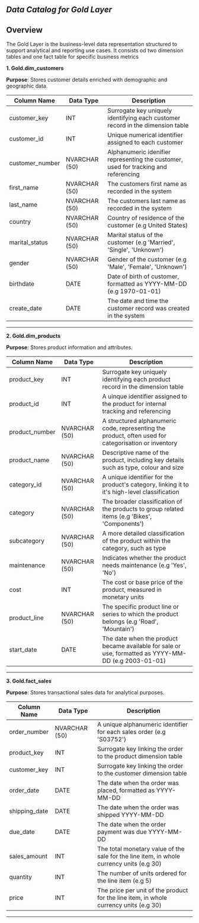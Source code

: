 *****Data Catalog for Gold Layer*****
----------------------------------------------------------------------------------------------------------------------
**Overview**
----------------------------------------------------------------------------------------------------------------------
The Gold Layer is the business-level data representation structured to support analytical and reporting use cases.
It consists od two dimension tables and one fact table for specific business metrics

****1. Gold.dim_customers****

**Purpose**: Stores customer details enriched with demographic and geographic data.

| Column Name | Data Type | Description |
|-------------|-----------|-------------|
|customer_key | INT       | Surrogate key uniquely identifying each customer record in the dimension table|
|customer_id  | INT       | Unique numerical identifier assigned to each customer| 
|customer_number| NVARCHAR (50) | Alphanumeric idenifier representing the customer, used for tracking and referencing |
|first_name   | NVARCHAR (50)   | The customers first name as recorded in the system |
|last_name    | NVARCHAR (50)   | The customers last name as recorded in the system |
|country      | NVARCHAR (50)   | Country of residence of the customer (e.g United States) |
|marital_status | NVARCHAR (50) | Marital status of the customer (e.g 'Married', 'Single', 'Unknown') |
|gender       | NVARCHAR (50)   | Gender of the customer (e.g 'Male', 'Female', 'Unknown')
|birthdate    | DATE      | Date of birth of customer, formatted as YYYY-MM-DD (e.g 1970-01-01) |
|create_date  | DATE      | The date and time the customer record was created in the system | 

-------------------------------------------------------------------------------------------------------------------------
****2. Gold.dim_products****

**Purpose**: Stores product information and attributes.

| Column Name | Data Type | Description |
|-------------|-----------|-------------|
|product_key  | INT       | Surrogate key uniquely identifying each product record in the dimension table |
|product_id | INT     | A uinque identifier assigned to the product for internal tracking and referencing | 
|product_number |NVARCHAR (50) | A structured alphanumeric code, representing the product, often used for categorisation or inventory |
|product_name | NVARCHAR (50) | Descriptive name of the product, including key details such as type, colour and size |
|category_id  | NVARCHAR (50) | A unique identifier for the product's category, linking it to it's high-level classification |
|category     | NVARCHAR (50) | The broader classification of the products to group related items (e.g 'Bikes', 'Components') | 
|subcategory  | NVARCHAR (50) | A more detailed classification of the product within the category, such as type |
|maintenance  | NVARCHAR (50) | Indicates whether the product needs maintenance (e.g 'Yes', 'No') |
|cost         | INT           | The cost or base price of the product, measured in monetary units |
|product_line | NVARCHAR (50) | The specific product line or series to which the product belongs (e.g 'Road', 'Mountain') |
|start_date   | DATE          | The date when the product became available for sale or use, formatted as YYYY-MM-DD (e.g 2003-01-01) |

------------------------------------------------------------------------------------------------------------------------------
****3. Gold.fact_sales****

**Purpose**: Stores transactional sales data for analytical purposes.

| Column Name | Data Type | Description |
|-------------|-----------|-------------|
|order_number | NVARCHAR (50) | A unique alphanumeric identifier for each sales order (e.g 'S03752') |
|product_key  | INT       | Surrogate key linking the order to the product dimension table | 
|customer_key | INT       | Surrogate key linking the order to the customer dimension table | 
|order_date   | DATE      | The date when the order was placed, formatted as YYYY-MM-DD |
|shipping_date| DATE      | The date when the order was shipped YYYY-MM-DD |
|due_date     | DATE      | The date when the order payment was due YYYY-MM-DD |
|sales_amount | INT       | The total monetary value of the sale for the line item, in whole currency units (e.g 30) | 
|quantity     | INT       | The number of units ordered for the line item (e.g 5) |
|price        | INT       | The price per unit of the product for the line item, in whole currency units (e.g 30) |

------------------------------------------------------------------------------------------------------------------------------
